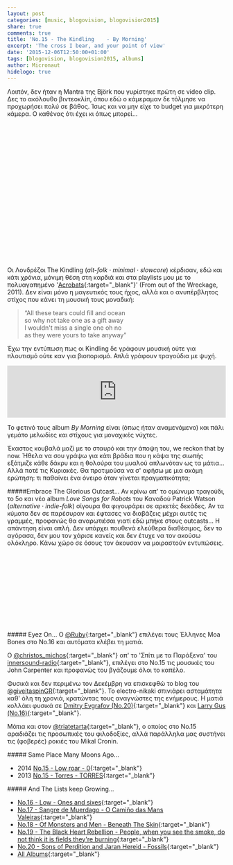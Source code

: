 ```yaml
---
layout: post
categories: [music, blogovision, blogovision2015]
share: true
comments: true
title: 'No.15 - The Kindling	- By Morning'
excerpt: 'The cross I bear, and your point of view'
date: '2015-12-06T12:50:00+01:00'
tags: [blogovision, blogovision2015, albums]
author: Micronaut
hidelogo: true
---
```

Λοιπόν, δεν ήταν η Μantra της Björk που γυρίστηκε πρώτη σε video clip. Δες το ακόλουθο βιντεοκλίπ, όπου εδώ ο κάμεραμαν δε τόλμησε να προχωρήσει πολύ σε βάθος. Ίσως και να μην είχε το budget για μικρότερη κάμερα. Ο καθένας ότι έχει κι όπως μπορεί...

<div class="invisible">
<figure class="center">
	<iframe width="80%" height="315" src="about:blank" data-src="https://www.youtube.com/embed/Q0VRAiMhW8w" frameborder="0" allowfullscreen></iframe>
</figure>
</div>

Οι Λονδρέζοι The Kindling (*alt-folk · minimal · slowcore*) κέρδισαν, εδώ και κάτι χρόνια, μόνιμη θέση στη καρδιά και στα playlists μου με το πολυαγαπημένο '[Acrobats](https://thekindling.bandcamp.com/track/acrobats){:target="_blank"}' (From out of the Wreckage, 2011). Δεν είναι μόνο η μαγευτικός τους ήχος, αλλά και ο ανυπέρβλητος στίχος που κάνει τη μουσική τους μοναδική:

>&ldquo;All these tears could fill and ocean<br/>
>so why not take one as a gift away<br/>
>I wouldn't miss a single one oh no<br/>
>as they were yours to take anyway&rdquo;

Έχω την εντύπωση πως οι Kindling δε γράφουν μουσική ούτε για πλουτισμό ούτε καν για βιοπορισμό. Απλά γράφουν τραγούδια με ψυχή.

<iframe style="border: 0; width: 100%; height: 120px;" src="https://bandcamp.com/EmbeddedPlayer/album=4175387817/size=large/bgcol=ffffff/linkcol=0687f5/tracklist=false/artwork=small/track=1485495744/transparent=true/" seamless><a href="http://thekindling.bandcamp.com/album/by-morning">By Morning by The Kindling</a></iframe>

Το φετινό τους album *By Morning* είναι (όπως ήταν αναμενόμενο) και πάλι γεμάτο μελωδίες και στίχους για μοναχικές νύχτες.

Έκαστος κουβαλά μαζί με το σταυρό και την άποψη του, we reckon that by now. Ήθελα να σου γράψω για κάτι βράδια που η κάψα της σιωπής εξάτμιζε κάθε δάκρυ και η θολούρα του μυαλού απλωνόταν ως τα μάτια... Αλλά ποτέ τις Κυριακές. Θα προτιμούσα να σ' αφήσω με μια ακόμη ερώτηση: τι παθαίνει ένα όνειρο όταν γίνεται πραγματικότητα;

<div class="text-divider"></div>

#####Embrace The Glorious Outcast...
Αν κρίνω απ' το ομώνυμο τραγούδι, το 5ο και νέο album *Love Songs for Robots* του Καναδού Patrick Watson (*alternative · indie-folk*) σίγουρα θα φιγουράρει σε αρκετές δεκάδες. Αν τα κύματα δεν σε παρέσυραν και έφτασες να διαβάζεις μέχρι αυτές τις γραμμές, προφανώς θα αναρωτιέσαι γιατί εδώ μπήκε στους outcasts... Η απάντηση είναι απλή. Δεν υπάρχει πουθενά ελεύθερα διαθέσιμος, δεν το αγόρασα, δεν μου τον χάρισε κανείς και δεν έτυχε να τον ακούσω ολόκληρο.  Κάνω χώρο σε όσους τον άκουσαν να μοιραστούν εντυπώσεις. 
 
<div class="invisible">
<figure class="center">
	<iframe width="100%" height="166" scrolling="no" frameborder="no" src="about:blank" data-src="https://w.soundcloud.com/player/?url=https%3A//api.soundcloud.com/tracks/192514623&amp;color=ff5500&amp;auto_play=false&amp;hide_related=false&amp;show_comments=true&amp;show_user=true&amp;show_reposts=false"></iframe>
</figure>
</div>

<div class="text-divider"></div>

#####<i class="fa fa-hand-o-right"></i> Eyez Οn...
Ο [‏@Ruby](http://musiccomma.blogspot.nl/2015/12/rubys-16-moa-bones-spun.html){:target="_blank"} επιλέγει τους Έλληνες Moa Bones στο Νο.16 και αυτόματα κλέβει τη ματιά.

O [@christos_michos](http://tospitimetaparaxena.blogspot.nl/2015/12/after-fall-100-albums-of-2105-15-lost.html){:target="_blank"} απ' το 'Σπίτι με τα Παράξενα' του [innersound-radio](http://innersound-radio.com/){:target="_blank"}, επιλέγει στο Νο.15 τις μουσικές του John Carpenter και προφανώς του βγάζουμε όλοι το καπέλο.

Φυσικά και δεν περιμένω τον Δεκέμβρη να επισκεφθώ το blog του [@giveitaspinGR](https://twitter.com/giveitaspinGR){:target="_blank"}. Το electro-nikaki σπινιάρει ασταμάτητα καθ' όλη τη χρονιά, κρατώντας τους αναγνώστες της ενήμερους.  Η ματιά κολλάει φυσικά σε [Dmitry Evgrafov (No.20)](http://www.giveitaspin.gr/2015/12/20-dmitry-evgrafov-collage-130701-fat.html){:target="_blank"} και [Larry Gus (Νο.16)](http://www.giveitaspin.gr/2015/12/16-larry-gus-i-need-new-eyes-dfa-records.html){:target="_blank"}. 

Μάτια και στον [@triatetarta](https://triatetarta.wordpress.com/2015/12/06/%CE%B4%CE%B5%CE%BA%CE%B1%CF%80%CE%AD%CE%BD%CF%84%CE%B5-%CE%B8%CE%B1-%CE%AD%CF%87%CE%B5%CF%84%CE%B5-10s-%CE%B1%CE%BB%CE%BB%CE%AC-%CE%B8%CE%B1-%CE%B5%CE%AF%CE%BD%CE%B1%CE%B9-%CF%83%CE%B1%CE%BD-%CE%BD/){:target="_blank"}, ο οποίος στο Νο.15 αραδιάζει τις προσωπικές του φιλοδοξίες, αλλά παράλληλα μας συστήνει τις (φοβερές) ροκιές του Mikal Cronin.

#####<i class="fa fa-hand-o-right"></i> Same Place Many Moons Ago...
* 2014 [No.15 - Low roar - 0](/music/blogovision/blogovision2014/blogovision2014-no15/){:target="_blank"}
* 2013 [No.15 - Torres - TORRES](/music/blogovision/blogovision2013/blogovision2013-no15/){:target="_blank"}

#####<i class="fa fa-hand-o-right"></i> And The Lists keep Growing...
* [No.16 - Low - Ones and sixes](/music/blogovision/blogovision2015/blogovision2015-no16/){:target="_blank"}
* [No.17 - Sangre de Muerdago - O Camiño das Mans Valeiras](/music/blogovision/blogovision2015/blogovision2015-no17/){:target="_blank"}
* [No.18 - Of Monsters and Men - Beneath The Skin](/music/blogovision/blogovision2015/blogovision2015-no18/){:target="_blank"}
* [No.19 - The Black Heart Rebellion - People, when you see the smoke, do not think it is fields they're burning](/music/blogovision/blogovision2015/blogovision2015-no19/){:target="_blank"}
* [No.20 - Sons of Perdition and Jaran Hereid - Fossils](/music/blogovision/blogovision2015/blogovision2015-no20/){:target="_blank"}
* [All Albums](/music/new-albums-2015/){:target="_blank"}